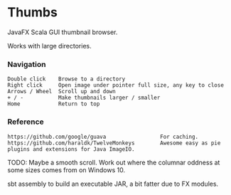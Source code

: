 # Thumbs
JavaFX Scala GUI thumbnail browser.

Works with large directories.
### Navigation
```
Double click    Browse to a directory
Right click     Open image under pointer full size, any key to close
Arrows / Wheel  Scroll up and down
+ / -           Make thumbnails larger / smaller
Home            Return to top
```
### Reference
```
https://github.com/google/guava                 For caching.
https://github.com/haraldk/TwelveMonkeys        Awesome easy as pie plugins and extensions for Java ImageIO.
```
TODO: Maybe a smooth scroll. Work out where the columnar oddness at some sizes comes from on Windows 10.

sbt assembly to build an executable JAR, a bit fatter due to FX modules.
